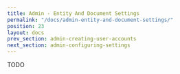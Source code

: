 ```yaml
---
title: Admin - Entity And Document Settings
permalink: "/docs/admin-entity-and-document-settings/"
position: 23
layout: docs
prev_section: admin-creating-user-accounts
next_section: admin-configuring-settings
---
```


TODO
